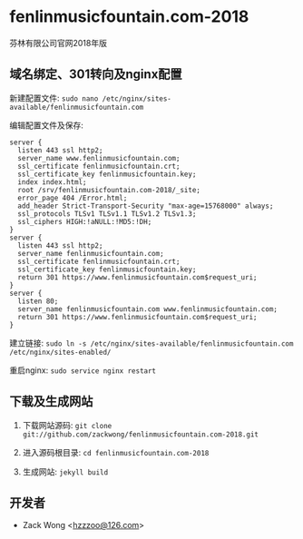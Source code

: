 fenlinmusicfountain.com-2018
=============

芬林有限公司官网2018年版


域名绑定、301转向及nginx配置
-----

新建配置文件: ``sudo nano /etc/nginx/sites-available/fenlinmusicfountain.com``

编辑配置文件及保存: 

    server {
      listen 443 ssl http2;
      server_name www.fenlinmusicfountain.com;
      ssl_certificate fenlinmusicfountain.crt;
      ssl_certificate_key fenlinmusicfountain.key;
      index index.html;
      root /srv/fenlinmusicfountain.com-2018/_site;
      error_page 404 /Error.html;
      add_header Strict-Transport-Security "max-age=15768000" always;
      ssl_protocols TLSv1 TLSv1.1 TLSv1.2 TLSv1.3;
      ssl_ciphers HIGH:!aNULL:!MD5:!DH;
    }
    server {
      listen 443 ssl http2;
      server_name fenlinmusicfountain.com;
      ssl_certificate fenlinmusicfountain.crt;
      ssl_certificate_key fenlinmusicfountain.key;
      return 301 https://www.fenlinmusicfountain.com$request_uri;
    }
    server {
      listen 80;
      server_name fenlinmusicfountain.com www.fenlinmusicfountain.com;
      return 301 https://www.fenlinmusicfountain.com$request_uri;
    }

建立链接: ``sudo ln -s /etc/nginx/sites-available/fenlinmusicfountain.com /etc/nginx/sites-enabled/``

重启nginx: ``sudo service nginx restart``


下载及生成网站
-----

1. 下载网站源码: ``git clone git://github.com/zackwong/fenlinmusicfountain.com-2018.git``

2. 进入源码根目录: ``cd fenlinmusicfountain.com-2018``

3. 生成网站: ``jekyll build``


开发者
---------

* Zack Wong &lt;hzzzoo@126.com&gt;

